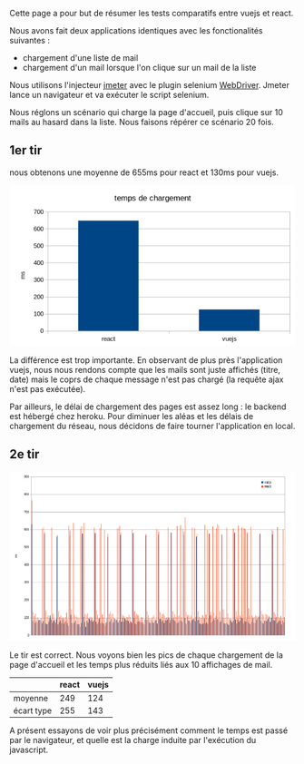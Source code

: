 Cette page a pour but de résumer les tests comparatifs entre vuejs et react.

Nous avons fait deux applications identiques avec les fonctionalités suivantes :

* chargement d'une liste de mail
* chargement d'un mail lorsque l'on clique sur un mail de la liste

Nous utilisons l'injecteur [jmeter](https://jmeter.apache.org/) avec le plugin selenium [WebDriver](https://jmeter-plugins.org/wiki/WebDriverTutorial/). Jmeter lance un navigateur et va exécuter le script selenium.

Nous réglons un scénario qui charge la page d'accueil, puis clique sur 10 mails au hasard dans la liste. Nous faisons répérer ce scénario 20 fois.

## 1er tir

nous obtenons une moyenne de 655ms pour react et 130ms pour vuejs.

![diagramme](01-run-2021-03-23/diagramme.png)

La différence est trop importante. En observant de plus près l'application vuejs, nous nous rendons compte que les mails sont juste affichés (titre, date) mais le coprs de chaque message n'est pas chargé (la requête ajax n'est pas exécutée).

Par ailleurs, le délai de chargement des pages est assez long : le backend est hébergé chez heroku. Pour diminuer les aléas et les délais de chargement du réseau, nous décidons de faire tourner l'application en local.

## 2e tir

![diagramme](02-run-2021-03-24/diagramme.png)

Le tir est correct. Nous voyons bien les pics de chaque chargement de la page d'accueil et les temps plus réduits liés aux 10 affichages de mail.

|   |react | vuejs
| ---| --- | ------
| moyenne    | 249 | 124
| écart type | 255 | 143

A présent essayons de voir plus précisément comment le temps est passé par le navigateur, et quelle est la charge induite par l'exécution du javascript.
